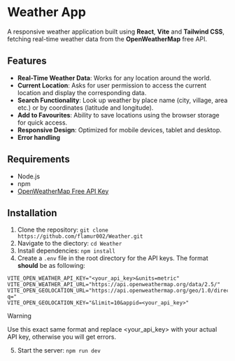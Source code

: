 # Weather App

A responsive weather application built using **React**, **Vite** and **Tailwind CSS**, fetching real-time weather data from the **OpenWeatherMap** free API.

## Features

- **Real-Time Weather Data**: Works for any location around the world.
- **Current Location**: Asks for user permission to access the current location and display the corresponding data.
- **Search Functionality**: Look up weather by place name (city, village, area etc.) or by coordinates (latitude and longitude).
- **Add to Favourites**: Ability to save locations using the browser storage for quick access.
- **Responsive Design**: Optimized for mobile devices, tablet and desktop.
- **Error handling**

## Requirements

- Node.js
- npm
- [OpenWeatherMap Free API Key](https://openweathermap.org/)

## Installation

1. Clone the repository: ```git clone https://github.com/flamur002/Weather.git```
2. Navigate to the diectory: ```cd Weather```
3. Install dependencies: ```npm install```
4. Create a `.env` file in the root directory for the API keys. The format **should** be as following:

```
VITE_OPEN_WEATHER_API_KEY="<your_api_key>&units=metric"
VITE_OPEN_WEATHER_API_URL="https://api.openweathermap.org/data/2.5/"
VITE_OPEN_GEOLOCATION_URL="https://api.openweathermap.org/geo/1.0/direct?q="
VITE_OPEN_GEOLOCATION_KEY="&limit=10&appid=<your_api_key>"
```

> [!WARNING]
> Use this exact same format and replace <your_api_key> with your actual API key, otherwise you will get errors.

5. Start the server: ```npm run dev```
